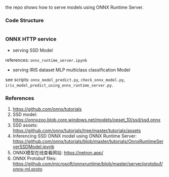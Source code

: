 the repo shows how to serve models using ONNX Runtime Server.


### Code Structure

```

```



### ONNX HTTP service

- serving SSD Model

references: `onnx_runtime_server.ipynb`

- serving IRIS dataset MLP multiclass classification Model

see scripts: `onnx_model_predict.py`, `check_onnx_model.py`, `iris_model_predict_using_onnx_runtime_server.py`.


### References
1. https://github.com/onnx/tutorials
2. SSD model: https://onnxzoo.blob.core.windows.net/models/opset_10/ssd/ssd.onnx
3. SSD assets: https://github.com/onnx/tutorials/tree/master/tutorials/assets
4. Inferencing SSD ONNX model using ONNX Runtime Server: https://github.com/onnx/tutorials/blob/master/tutorials/OnnxRuntimeServerSSDModel.ipynb
5. ONNX模型在线查看网站: https://netron.app/
6. ONNX Protobuf files: https://github.com/microsoft/onnxruntime/blob/master/server/protobuf/onnx-ml.proto